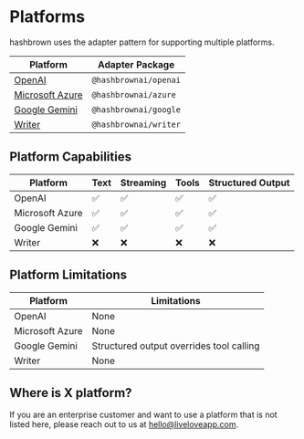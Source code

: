 # Platforms

hashbrown uses the adapter pattern for supporting multiple platforms.

| Platform                                      | Adapter Package       |
| --------------------------------------------- | --------------------- |
| [OpenAI](/docs/react/platform/openai)         | `@hashbrownai/openai` |
| [Microsoft Azure](/docs/react/platform/azure) | `@hashbrownai/azure`  |
| [Google Gemini](/docs/react/platform/google)  | `@hashbrownai/google` |
| [Writer](/docs/react/platform/writer)         | `@hashbrownai/writer` |

## Platform Capabilities

| Platform        | Text | Streaming | Tools | Structured Output |
| --------------- | ---- | --------- | ----- | ----------------- |
| OpenAI          | ✅   | ✅        | ✅    | ✅                |
| Microsoft Azure | ✅   | ✅        | ✅    | ✅                |
| Google Gemini   | ✅   | ✅        | ✅    | ✅                |
| Writer          | ❌   | ❌        | ❌    | ❌                |

## Platform Limitations

| Platform        | Limitations                              |
| --------------- | ---------------------------------------- |
| OpenAI          | None                                     |
| Microsoft Azure | None                                     |
| Google Gemini   | Structured output overrides tool calling |
| Writer          | None                                     |

## Where is X platform?

If you are an enterprise customer and want to use a platform that is not listed here, please reach out to us at [hello@liveloveapp.com](mailto:hello@liveloveapp.com).
